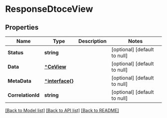# ResponseDtoceView

## Properties
Name | Type | Description | Notes
------------ | ------------- | ------------- | -------------
**Status** | **string** |  | [optional] [default to null]
**Data** | [***CeView**](CEView.md) |  | [optional] [default to null]
**MetaData** | [***interface{}**](interface{}.md) |  | [optional] [default to null]
**CorrelationId** | **string** |  | [optional] [default to null]

[[Back to Model list]](../README.md#documentation-for-models) [[Back to API list]](../README.md#documentation-for-api-endpoints) [[Back to README]](../README.md)

